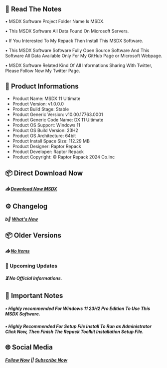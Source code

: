 ## 📝 Read The Notes

• MSDX Software Project Folder Name Is MSDX.

• This MSDX Software All Data Found On Microsoft Servers.

• If You Interested To My Repack Then Install This MSDX Software.

• This MSDX Software Software Fully Open Source Software And This Software All Data Available Only For My GitHub Page or Microsoft Webpage.

• MSDX Software Related Kind Of All Informations Sharing With Twitter, Please Follow Now My Twitter Page.

## 📑 Product Informations

- Product Name: MSDX 11 Ultimate 
- Product Version: v1.0.0.0
- Product Build Stage: Stable
- Product Generic Version: v10.00.17763.0001
- Product Generic Code Name: DX 11 Ultimate
- Product OS Support: Windows 11
- Product OS Build Version: 23H2
- Product OS Architecture: 64bit
- Product Install Space Size: 112.29 MB
- Product Designer: Raptor Repack
- Product Developer: Raptor Repack
- Product Copyright: © Raptor Repack 2024 Co.Inc

## 📦 Direct Download Now

##### 📥 [Download Now MSDX](https://github.com/RaptorRepack/MSDX/releases/download/v1.0.0/MSDX11_Ultimate_v1.0.0.0_x64.exe)

## ⚙️ Changelog

##### b💎 [What's New](https://github.com/RaptorRepack/MSDX/releases/tag/v1.0.0)

## 📦 Older Versions

##### 📥 [No Items](https://GitHub.com/RaptorRepack/MSDX)

### 📢 Upcoming Updates

##### ⏳ No Official Informations.

## 📝 Important Notes

##### • Highly recommended For Windows 11 23H2 Pro Edition To Use This MSDX Software.

##### • Highly Recommended For Setup File Install To Run as Administrator Click Now, Then Finish The Repack Toolkit Installation Setup File.

## 🌐 Social Media
##### [Follow Now](https://twitter.com/raptorrepack) || [Subscribe Now](https://youtube.com/@RaptorRepack)
